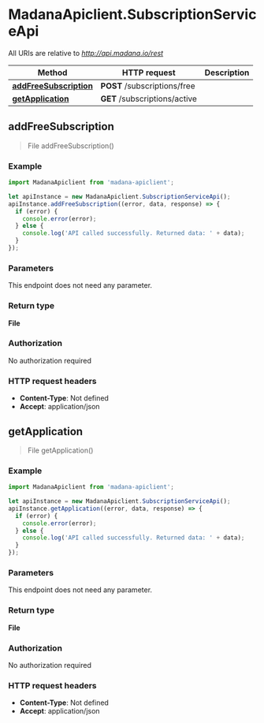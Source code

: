 # MadanaApiclient.SubscriptionServiceApi

All URIs are relative to *http://api.madana.io/rest*

Method | HTTP request | Description
------------- | ------------- | -------------
[**addFreeSubscription**](SubscriptionServiceApi.md#addFreeSubscription) | **POST** /subscriptions/free | 
[**getApplication**](SubscriptionServiceApi.md#getApplication) | **GET** /subscriptions/active | 



## addFreeSubscription

> File addFreeSubscription()



### Example

```javascript
import MadanaApiclient from 'madana-apiclient';

let apiInstance = new MadanaApiclient.SubscriptionServiceApi();
apiInstance.addFreeSubscription((error, data, response) => {
  if (error) {
    console.error(error);
  } else {
    console.log('API called successfully. Returned data: ' + data);
  }
});
```

### Parameters

This endpoint does not need any parameter.

### Return type

**File**

### Authorization

No authorization required

### HTTP request headers

- **Content-Type**: Not defined
- **Accept**: application/json


## getApplication

> File getApplication()



### Example

```javascript
import MadanaApiclient from 'madana-apiclient';

let apiInstance = new MadanaApiclient.SubscriptionServiceApi();
apiInstance.getApplication((error, data, response) => {
  if (error) {
    console.error(error);
  } else {
    console.log('API called successfully. Returned data: ' + data);
  }
});
```

### Parameters

This endpoint does not need any parameter.

### Return type

**File**

### Authorization

No authorization required

### HTTP request headers

- **Content-Type**: Not defined
- **Accept**: application/json

